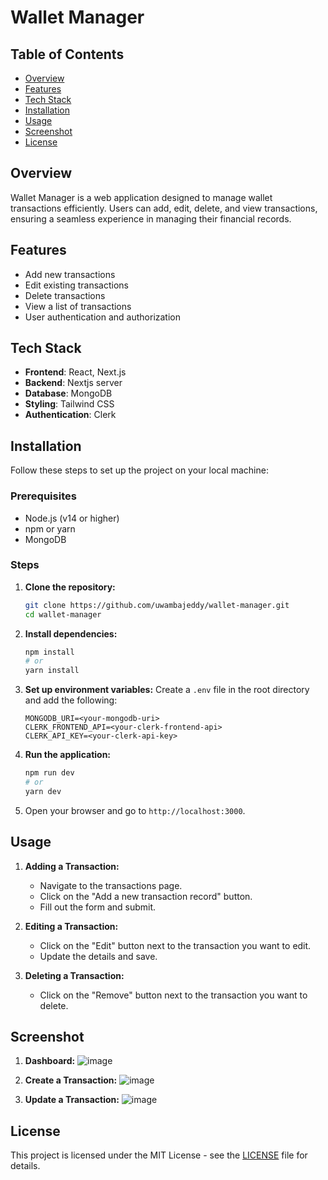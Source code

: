 # Wallet Manager

## Table of Contents
- [Overview](#overview)
- [Features](#features)
- [Tech Stack](#tech-stack)
- [Installation](#installation)
- [Usage](#usage)
- [Screenshot](#screenshot)
- [License](#license)

## Overview
Wallet Manager is a web application designed to manage wallet transactions efficiently. Users can add, edit, delete, and view transactions, ensuring a seamless experience in managing their financial records.

## Features
- Add new transactions
- Edit existing transactions
- Delete transactions
- View a list of transactions
- User authentication and authorization

## Tech Stack
- **Frontend**: React, Next.js
- **Backend**: Nextjs server
- **Database**: MongoDB
- **Styling**: Tailwind CSS
- **Authentication**: Clerk

## Installation
Follow these steps to set up the project on your local machine:

### Prerequisites
- Node.js (v14 or higher)
- npm or yarn
- MongoDB

### Steps
1. **Clone the repository:**
    ```bash
    git clone https://github.com/uwambajeddy/wallet-manager.git
    cd wallet-manager
    ```

2. **Install dependencies:**
    ```bash
    npm install
    # or
    yarn install
    ```

3. **Set up environment variables:**
    Create a `.env` file in the root directory and add the following:
    ```
    MONGODB_URI=<your-mongodb-uri>
    CLERK_FRONTEND_API=<your-clerk-frontend-api>
    CLERK_API_KEY=<your-clerk-api-key>
    ```

4. **Run the application:**
    ```bash
    npm run dev
    # or
    yarn dev
    ```

5. Open your browser and go to `http://localhost:3000`.

## Usage
1. **Adding a Transaction:**
    - Navigate to the transactions page.
    - Click on the "Add a new transaction record" button.
    - Fill out the form and submit.

2. **Editing a Transaction:**
    - Click on the "Edit" button next to the transaction you want to edit.
    - Update the details and save.

3. **Deleting a Transaction:**
    - Click on the "Remove" button next to the transaction you want to delete.
  
  
## Screenshot
1. **Dashboard:**
   ![image](https://github.com/user-attachments/assets/50eec83d-12a3-40cc-a750-30ec568ad671)


2. **Create a Transaction:**
   ![image](https://github.com/user-attachments/assets/17b06618-e6b1-4f1b-a628-0418cb1535ae)


3. **Update a Transaction:**
    ![image](https://github.com/user-attachments/assets/c6080439-75b6-4eb4-9e2c-53a905181dac)




## License
This project is licensed under the MIT License - see the [LICENSE](LICENSE) file for details.
